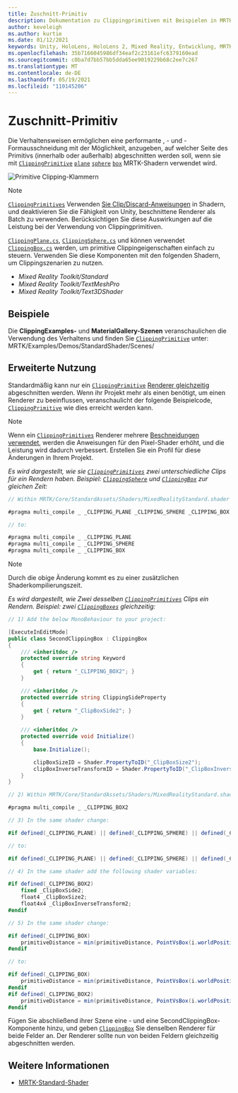 ```yaml
---
title: Zuschnitt-Primitiv
description: Dokumentation zu Clippingprimitiven mit Beispielen in MRTK
author: keveleigh
ms.author: kurtie
ms.date: 01/12/2021
keywords: Unity, HoloLens, HoloLens 2, Mixed Reality, Entwicklung, MRTK, Clipping primitive,
ms.openlocfilehash: 35b7166045986df34eaf2c23161efc6379160ead
ms.sourcegitcommit: c0ba7d7bb57bb5dda65ee9019229b68c2ee7c267
ms.translationtype: MT
ms.contentlocale: de-DE
ms.lasthandoff: 05/19/2021
ms.locfileid: "110145206"
---
```

# <a name="clipping-primitive"></a>Zuschnitt-Primitiv

Die Verhaltensweisen ermöglichen eine performante , - und -Formausschneidung mit der Möglichkeit, anzugeben, auf welcher Seite des Primitivs (innerhalb oder außerhalb) abgeschnitten werden soll, wenn sie mit [`ClippingPrimitive`](xref:Microsoft.MixedReality.Toolkit.Utilities.ClippingPrimitive) [`plane`](xref:Microsoft.MixedReality.Toolkit.Utilities.ClippingPlane) [`sphere`](xref:Microsoft.MixedReality.Toolkit.Utilities.ClippingSphere) [`box`](xref:Microsoft.MixedReality.Toolkit.Utilities.ClippingBox) MRTK-Shadern verwendet wird.

![Primitive Clipping-Klammern](../images/mrtk-standard-shader/MRTK_PrimitiveClippingGizmos.gif)

> [!NOTE]
> [`ClippingPrimitives`](xref:Microsoft.MixedReality.Toolkit.Utilities.ClippingPrimitive) Verwenden [Sie Clip/Discard-Anweisungen](https://developer.download.nvidia.com/cg/clip.html) in Shadern, und deaktivieren Sie die Fähigkeit von Unity, beschnittene Renderer als Batch zu verwenden. Berücksichtigen Sie diese Auswirkungen auf die Leistung bei der Verwendung von Clippingprimitiven.

[`ClippingPlane.cs`](xref:Microsoft.MixedReality.Toolkit.Utilities.ClippingPlane), [`ClippingSphere.cs`](xref:Microsoft.MixedReality.Toolkit.Utilities.ClippingSphere) und können verwendet [`ClippingBox.cs`](xref:Microsoft.MixedReality.Toolkit.Utilities.ClippingBox) werden, um primitive Clippingeigenschaften einfach zu steuern. Verwenden Sie diese Komponenten mit den folgenden Shadern, um Clippingszenarien zu nutzen.

- *Mixed Reality Toolkit/Standard*
- *Mixed Reality Toolkit/TextMeshPro*
- *Mixed Reality Toolkit/Text3DShader*

## <a name="examples"></a>Beispiele

Die **ClippingExamples-** und **MaterialGallery-Szenen** veranschaulichen die Verwendung des Verhaltens und finden Sie [`ClippingPrimitive`](xref:Microsoft.MixedReality.Toolkit.Utilities.ClippingPrimitive) unter: MRTK/Examples/Demos/StandardShader/Scenes/

## <a name="advanced-usage"></a>Erweiterte Nutzung

Standardmäßig kann nur ein [`ClippingPrimitive`](xref:Microsoft.MixedReality.Toolkit.Utilities.ClippingPrimitive) [Renderer gleichzeitig](https://docs.unity3d.com/ScriptReference/Renderer.html) abgeschnitten werden. Wenn ihr Projekt mehr als einen benötigt, um einen Renderer zu beeinflussen, veranschaulicht der folgende Beispielcode, [`ClippingPrimitive`](xref:Microsoft.MixedReality.Toolkit.Utilities.ClippingPrimitive) wie dies erreicht werden kann. [](https://docs.unity3d.com/ScriptReference/Renderer.html)

> [!NOTE]
> Wenn ein [`ClippingPrimitives`](xref:Microsoft.MixedReality.Toolkit.Utilities.ClippingPrimitive) Renderer mehrere [Beschneidungen verwendet,](https://docs.unity3d.com/ScriptReference/Renderer.html) werden die Anweisungen für den Pixel-Shader erhöht, und die Leistung wird dadurch verbessert. Erstellen Sie ein Profil für diese Änderungen in Ihrem Projekt.

*Es wird dargestellt, wie sie [`ClippingPrimitives`](xref:Microsoft.MixedReality.Toolkit.Utilities.ClippingPrimitive) zwei unterschiedliche Clips für ein Rendern haben. Beispiel: [`ClippingSphere`](xref:Microsoft.MixedReality.Toolkit.Utilities.ClippingSphere) und [`ClippingBox`](xref:Microsoft.MixedReality.Toolkit.Utilities.ClippingBox) zur gleichen Zeit:*

```C#
// Within MRTK/Core/StandardAssets/Shaders/MixedRealityStandard.shader (or another MRTK shader) change:

#pragma multi_compile _ _CLIPPING_PLANE _CLIPPING_SPHERE _CLIPPING_BOX

// to:

#pragma multi_compile _ _CLIPPING_PLANE
#pragma multi_compile _ _CLIPPING_SPHERE
#pragma multi_compile _ _CLIPPING_BOX
```

> [!NOTE]
> Durch die obige Änderung kommt es zu einer zusätzlichen Shaderkompilierungszeit.

*Es wird dargestellt, wie Zwei desselben [`ClippingPrimitives`](xref:Microsoft.MixedReality.Toolkit.Utilities.ClippingPrimitive) Clips ein Rendern. Beispiel: zwei [`ClippingBoxes`](xref:Microsoft.MixedReality.Toolkit.Utilities.ClippingBox) gleichzeitig:*

```C#
// 1) Add the below MonoBehaviour to your project:

[ExecuteInEditMode]
public class SecondClippingBox : ClippingBox
{
    /// <inheritdoc />
    protected override string Keyword
    {
        get { return "_CLIPPING_BOX2"; }
    }

    /// <inheritdoc />
    protected override string ClippingSideProperty
    {
        get { return "_ClipBoxSide2"; }
    }

    /// <inheritdoc />
    protected override void Initialize()
    {
        base.Initialize();

        clipBoxSizeID = Shader.PropertyToID("_ClipBoxSize2");
        clipBoxInverseTransformID = Shader.PropertyToID("_ClipBoxInverseTransform2");
    }
}

// 2) Within MRTK/Core/StandardAssets/Shaders/MixedRealityStandard.shader (or another MRTK shader) add the following multi_compile pragma:

#pragma multi_compile _ _CLIPPING_BOX2

// 3) In the same shader change:

#if defined(_CLIPPING_PLANE) || defined(_CLIPPING_SPHERE) || defined(_CLIPPING_BOX)

// to:

#if defined(_CLIPPING_PLANE) || defined(_CLIPPING_SPHERE) || defined(_CLIPPING_BOX) || defined(_CLIPPING_BOX2)

// 4) In the same shader add the following shader variables:

#if defined(_CLIPPING_BOX2)
    fixed _ClipBoxSide2;
    float4 _ClipBoxSize2;
    float4x4 _ClipBoxInverseTransform2;
#endif

// 5) In the same shader change:

#if defined(_CLIPPING_BOX)
    primitiveDistance = min(primitiveDistance, PointVsBox(i.worldPosition.xyz, _ClipBoxSize.xyz, _ClipBoxInverseTransform) * _ClipBoxSide);
#endif

// to:

#if defined(_CLIPPING_BOX)
    primitiveDistance = min(primitiveDistance, PointVsBox(i.worldPosition.xyz, _ClipBoxSize.xyz, _ClipBoxInverseTransform) * _ClipBoxSide);
#endif
#if defined(_CLIPPING_BOX2)
    primitiveDistance = min(primitiveDistance, PointVsBox(i.worldPosition.xyz, _ClipBoxSize2.xyz, _ClipBoxInverseTransform2) * _ClipBoxSide2);
#endif
```

Fügen Sie abschließend ihrer Szene eine - und eine SecondClippingBox-Komponente hinzu, und geben [`ClippingBox`](xref:Microsoft.MixedReality.Toolkit.Utilities.ClippingBox) Sie denselben Renderer für beide Felder an. Der Renderer sollte nun von beiden Feldern gleichzeitig abgeschnitten werden.

## <a name="see-also"></a>Weitere Informationen

- [MRTK-Standard-Shader](mrtk-standard-shader.md)
